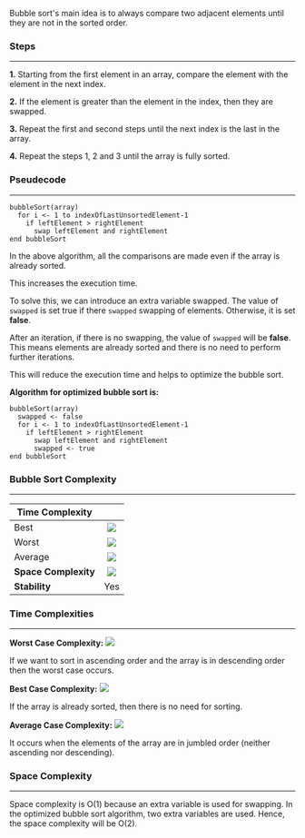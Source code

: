 Bubble sort's main idea is to always compare two adjacent elements until they are not in the sorted order.

### **Steps**
---
**1.** Starting from the first element in an array, compare the element with the element in the next index.

**2.** If the element is greater than the element in the index, then they are swapped.

**3.** Repeat the first and second steps until the next index is the last in the array.

**4.** Repeat the steps 1, 2 and 3 until the array is fully sorted.

### **Pseudecode**
---
```
bubbleSort(array)
  for i <- 1 to indexOfLastUnsortedElement-1
    if leftElement > rightElement
      swap leftElement and rightElement
end bubbleSort
```

In the above algorithm, all the comparisons are made even if the array is already sorted.

This increases the execution time.

To solve this, we can introduce an extra variable swapped. The value of `swapped` is set true if there `swapped` swapping of elements. Otherwise, it is set **false**.

After an iteration, if there is no swapping, the value of `swapped` will be **false**. This means elements are already sorted and there is no need to perform further iterations.

This will reduce the execution time and helps to optimize the bubble sort.

**Algorithm for optimized bubble sort is:**

```
bubbleSort(array)
  swapped <- false
  for i <- 1 to indexOfLastUnsortedElement-1
    if leftElement > rightElement
      swap leftElement and rightElement
      swapped <- true
end bubbleSort
```

### **Bubble Sort Complexity**
---
| **Time Complexity**  |                                                                                                           |
| -------------------- | :-------------------------------------------------------------------------------------------------------: |
| Best                 |  <img src="https://render.githubusercontent.com/render/math?math=\O(\n)" style="background-color:white">  |
| Worst                | <img src="https://render.githubusercontent.com/render/math?math=\O(\n^2)" style="background-color:white"> |
| Average              | <img src="https://render.githubusercontent.com/render/math?math=\O(\n^2)" style="background-color:white"> |
| **Space Complexity** |  <img src="https://render.githubusercontent.com/render/math?math=\O(1)" style="background-color:white">   |
| **Stability**        |                                                    Yes                                                    |


### **Time Complexities**
---

**Worst Case Complexity:** <img src="https://render.githubusercontent.com/render/math?math=\O(\n^2)" style="background-color:white">

If we want to sort in ascending order and the array is in descending order then the worst case occurs.

**Best Case Complexity:** <img src="https://render.githubusercontent.com/render/math?math=\O(\n)" style="background-color:white">

If the array is already sorted, then there is no need for sorting.

**Average Case Complexity:** <img src="https://render.githubusercontent.com/render/math?math=\O(\n^2)" style="background-color:white">

It occurs when the elements of the array are in jumbled order (neither ascending nor descending).

### **Space Complexity**
---
Space complexity is O(1) because an extra variable is used for swapping.
In the optimized bubble sort algorithm, two extra variables are used. Hence, the space complexity will be O(2).